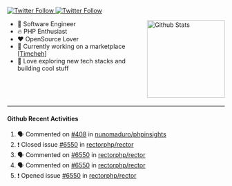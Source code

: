 <p>
  <a href="https://twitter.com/50bhan">
    <img alt="Twitter Follow" src="https://img.shields.io/twitter/follow/50bhan?color=1DA1F2&logo=twitter&style=for-the-badge">
  </a>
  
  <a href="https://www.linkedin.com/in/50bhan">
    <img alt="Twitter Follow" src="https://img.shields.io/badge/LinkedIn-0077B5?style=for-the-badge&logo=linkedin&logoColor=white">
  </a>
</p>

<img alt="Github Stats" src="https://github-readme-stats.vercel.app/api?username=50bhan&show_icons=true" align="right" height="180" />

- 🔭 Software Engineer
- :fire: PHP Enthusiast
- :hearts: OpenSource Lover
- :mega: Currently working on a marketplace [[Timcheh](https://timcheh.com)]
- 🚀 Love exploring new tech stacks and building cool stuff

<br><br><br><hr>

#### Github Recent Activities
<!--START_SECTION:activity-->
1. 🗣 Commented on [#408](https://github.com/nunomaduro/phpinsights/issues/408) in [nunomaduro/phpinsights](https://github.com/nunomaduro/phpinsights)
2. ❗️ Closed issue [#6550](https://github.com/rectorphp/rector/issues/6550) in [rectorphp/rector](https://github.com/rectorphp/rector)
3. 🗣 Commented on [#6550](https://github.com/rectorphp/rector/issues/6550) in [rectorphp/rector](https://github.com/rectorphp/rector)
4. 🗣 Commented on [#6550](https://github.com/rectorphp/rector/issues/6550) in [rectorphp/rector](https://github.com/rectorphp/rector)
5. ❗️ Opened issue [#6550](https://github.com/rectorphp/rector/issues/6550) in [rectorphp/rector](https://github.com/rectorphp/rector)
<!--END_SECTION:activity-->
